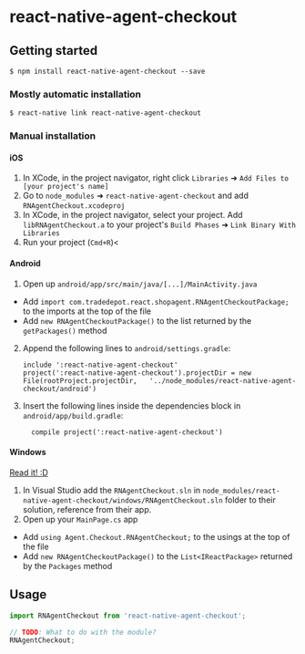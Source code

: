 
# react-native-agent-checkout

## Getting started

`$ npm install react-native-agent-checkout --save`

### Mostly automatic installation

`$ react-native link react-native-agent-checkout`

### Manual installation


#### iOS

1. In XCode, in the project navigator, right click `Libraries` ➜ `Add Files to [your project's name]`
2. Go to `node_modules` ➜ `react-native-agent-checkout` and add `RNAgentCheckout.xcodeproj`
3. In XCode, in the project navigator, select your project. Add `libRNAgentCheckout.a` to your project's `Build Phases` ➜ `Link Binary With Libraries`
4. Run your project (`Cmd+R`)<

#### Android

1. Open up `android/app/src/main/java/[...]/MainActivity.java`
  - Add `import com.tradedepot.react.shopagent.RNAgentCheckoutPackage;` to the imports at the top of the file
  - Add `new RNAgentCheckoutPackage()` to the list returned by the `getPackages()` method
2. Append the following lines to `android/settings.gradle`:
  	```
  	include ':react-native-agent-checkout'
  	project(':react-native-agent-checkout').projectDir = new File(rootProject.projectDir, 	'../node_modules/react-native-agent-checkout/android')
  	```
3. Insert the following lines inside the dependencies block in `android/app/build.gradle`:
  	```
      compile project(':react-native-agent-checkout')
  	```

#### Windows
[Read it! :D](https://github.com/ReactWindows/react-native)

1. In Visual Studio add the `RNAgentCheckout.sln` in `node_modules/react-native-agent-checkout/windows/RNAgentCheckout.sln` folder to their solution, reference from their app.
2. Open up your `MainPage.cs` app
  - Add `using Agent.Checkout.RNAgentCheckout;` to the usings at the top of the file
  - Add `new RNAgentCheckoutPackage()` to the `List<IReactPackage>` returned by the `Packages` method


## Usage
```javascript
import RNAgentCheckout from 'react-native-agent-checkout';

// TODO: What to do with the module?
RNAgentCheckout;
```
  